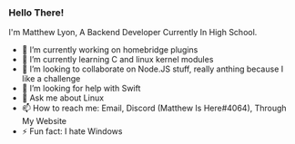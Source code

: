 ### Hello There! 

<!--
**MatthewIsHere/MatthewIsHere** is a ✨ _special_ ✨ repository because its `README.md` (this file) appears on your GitHub profile.
-->
I'm Matthew Lyon, A Backend Developer Currently In High School.

- 🔭 I’m currently working on homebridge plugins
- 🌱 I’m currently learning C and linux kernel modules
- 👯 I’m looking to collaborate on Node.JS stuff, really anthing because I like a challenge
- 🤔 I’m looking for help with Swift
- 💬 Ask me about Linux
- 📫 How to reach me: Email, Discord (Matthew Is Here#4064), Through My Website
- ⚡ Fun fact: I hate Windows

